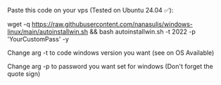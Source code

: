 Paste this code on your vps (Tested on Ubuntu 24.04 ✅):

wget -q https://raw.githubusercontent.com/nanasulis/windows-linux/main/autoinstallwin.sh && bash autoinstallwin.sh -t 2022 -p 'YourCustomPass' -y

Change arg -t to code windows version you want (see on OS Available)

Change arg -p to password you want set for windows (Don't forget the quote sign)

